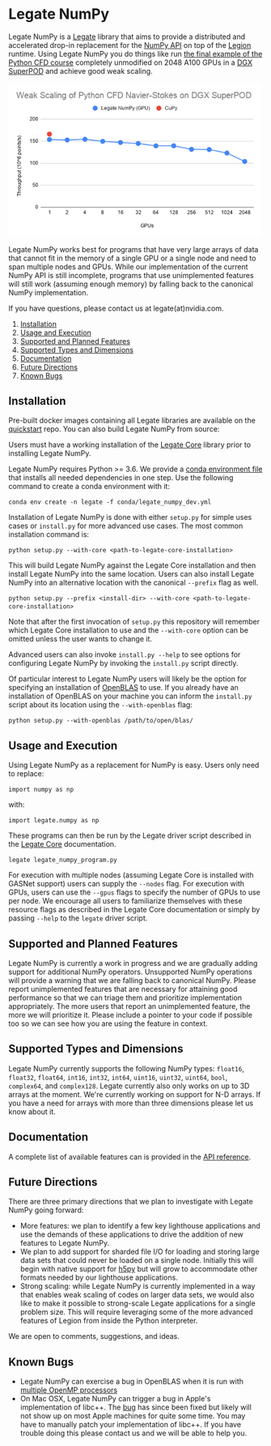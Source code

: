 <!--
Copyright 2021 NVIDIA Corporation

Licensed under the Apache License, Version 2.0 (the "License");
you may not use this file except in compliance with the License.
You may obtain a copy of the License at

    http://www.apache.org/licenses/LICENSE-2.0

Unless required by applicable law or agreed to in writing, software
distributed under the License is distributed on an "AS IS" BASIS,
WITHOUT WARRANTIES OR CONDITIONS OF ANY KIND, either express or implied.
See the License for the specific language governing permissions and
limitations under the License.

-->

# Legate NumPy 

Legate NumPy is a [Legate](https://github.com/nv-legate/legate.core) library
that aims to provide a distributed and accelerated drop-in replacement for the 
[NumPy API](https://numpy.org/doc/stable/reference/) on top of the 
[Legion](https://legion.stanford.edu) runtime. Using Legate NumPy you do things like run 
[the final example of the Python CFD course](https://github.com/barbagroup/CFDPython/blob/master/lessons/15_Step_12.ipynb)
completely unmodified on 2048 A100 GPUs in a [DGX SuperPOD](https://github.com/barbagroup/CFDPython/blob/master/lessons/15_Step_12.ipynb) and achieve good weak scaling.

<img src="docs/figures/cfd-demo.png" alt="drawing" width="500"/>

Legate NumPy works best for programs that have very large arrays of data 
that cannot fit in the memory of a single GPU or a single node and need 
to span multiple nodes and GPUs. While our implementation of the current 
NumPy API is still incomplete, programs that use unimplemented features 
will still work (assuming enough memory) by falling back to the 
canonical NumPy implementation.

If you have questions, please contact us at legate(at)nvidia.com.

1. [Installation](#installation)
1. [Usage and Execution](#usage-and-execution)
1. [Supported and Planned Features](#supported-and-planned-features)
1. [Supported Types and Dimensions](#supported-types-and-dimensions)
1. [Documentation](#documentation)
1. [Future Directions](#future-directions)
1. [Known Bugs](#known-bugs)

## Installation

Pre-built docker images containing all Legate libraries are available on the
[quickstart](https://github.com/nv-legate/quickstart) repo. You can also build
Legate NumPy from source:

Users must have a working installation of the 
[Legate Core](https://github.com/nv-legate/legate.core)
library prior to installing Legate NumPy. 

Legate NumPy requires Python >= 3.6. We provide a 
[conda environment file](conda/legate_numpy_dev.yml) that
installs all needed dependencies in one step. Use the following command to
create a conda environment with it:
```
conda env create -n legate -f conda/legate_numpy_dev.yml
```

Installation of Legate NumPy is done with either `setup.py` for simple 
uses cases or `install.py` for more advanced use cases. The most common 
installation command is:

```
python setup.py --with-core <path-to-legate-core-installation>
```

This will build Legate NumPy against the Legate Core installation and then 
install Legate NumPy into the same location. Users can also install Legate NumPy 
into an alternative location with the canonical `--prefix` flag as well.

```
python setup.py --prefix <install-dir> --with-core <path-to-legate-core-installation>
```

Note that after the first invocation of `setup.py` this repository will remember 
which Legate Core installation to use and the `--with-core` option can be 
omitted unless the user wants to change it.

Advanced users can also invoke `install.py --help` to see options for 
configuring Legate NumPy by invoking the `install.py` script directly.

Of particular interest to Legate NumPy users will likely be the option for
specifying an installation of [OpenBLAS](https://www.openblas.net/) to use.
If you already have an installation of OpenBLAS on your machine you can 
inform the `install.py` script about its location using the `--with-openblas` flag:
```
python setup.py --with-openblas /path/to/open/blas/
```

## Usage and Execution

Using Legate NumPy as a replacement for NumPy is easy. Users only need
to replace:

```
import numpy as np
```

with:

```
import legate.numpy as np
```

These programs can then be run by the Legate driver script described in the
[Legate Core](https://github.com/nv-legate/legate.core) documentation.

```
legate legate_numpy_program.py
```

For execution with multiple nodes (assuming Legate Core is installed with GASNet support)
users can supply the `--nodes` flag. For execution with GPUs, users can use the 
`--gpus` flags to specify the number of GPUs to use per node. We encourage all users
to familiarize themselves with these resource flags as described in the Legate Core
documentation or simply by passing `--help` to the `legate` driver script.

## Supported and Planned Features

Legate NumPy is currently a work in progress and we are gradually adding support for 
additional NumPy operators. Unsupported NumPy operations will provide a
warning that we are falling back to canonical NumPy. Please report unimplemented
features that are necessary for attaining good performance so that we can triage
them and prioritize implementation appropriately. The more users that report an 
unimplemented feature, the more we will prioritize it. Please include a pointer
to your code if possible too so we can see how you are using the feature in context.

## Supported Types and Dimensions

Legate NumPy currently supports the following NumPy types: `float16`, `float32`, `float64`,
`int16`, `int32`, `int64`, `uint16`, `uint32`, `uint64`, `bool`, `complex64`, and `complex128`. 
Legate currently also only works on up to 3D arrays at the moment. We're currently working
on support for N-D arrays. If you have a need for arrays with more than three
dimensions please let us know about it.

## Documentation

A complete list of available features can is provided in the [API
reference](https://nv-legate.github.io/legate.numpy/api.html).

## Future Directions

There are three primary directions that we plan to investigate 
with Legate NumPy going forward: 

* More features: we plan to identify a few key lighthouse applications
  and use the demands of these applications to drive the addition of 
  new features to Legate NumPy.
* We plan to add support for sharded file I/O for loading and
  storing large data sets that could never be loaded on a single node.
  Initially this will begin with native support for [h5py](https://www.h5py.org/)
  but will grow to accommodate other formats needed by our lighthouse
  applications.
* Strong scaling: while Legate NumPy is currently implemented in a way that
  enables weak scaling of codes on larger data sets, we would also like
  to make it possible to strong-scale Legate applications for a single
  problem size. This will require leveraging some of the more advanced
  features of Legion from inside the Python interpreter.

We are open to comments, suggestions, and ideas.

## Known Bugs

 * Legate NumPy can exercise a bug in OpenBLAS when it is run with
   [multiple OpenMP processors](https://github.com/xianyi/OpenBLAS/issues/2146)
 * On Mac OSX, Legate NumPy can trigger a bug in Apple's implementation of libc++.
   The [bug](https://bugs.llvm.org/show_bug.cgi?id=43764) has since been fixed but
   likely will not show up on most Apple machines for quite some time. You may have
   to manually patch your implementation of libc++. If you have trouble doing this
   please contact us and we will be able to help you.
